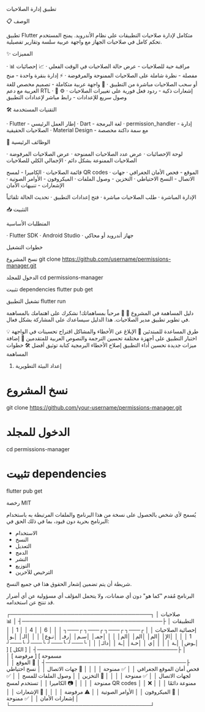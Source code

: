 
تطبيق إدارة الصلاحيات

📋 الوصف

تطبيق Flutter متكامل لإدارة صلاحيات التطبيقات على نظام الأندرويد. يمنح المستخدم تحكم كامل في صلاحيات الجهاز مع واجهة عربية سلسة وتقارير تفصيلية.

✨ المميزات

· 📊 مراقبة حية للصلاحيات - عرض حالة الصلاحيات في الوقت الفعلي · 📈 إحصائيات مفصلة - نظرة شاملة على الصلاحيات الممنوحة والمرفوضة · ⚡ إدارة بنقرة واحدة - منح أو سحب الصلاحيات مباشرة من التطبيق · 🎨 واجهة عربية متكاملة - تصميم مخصص للغة العربية مع دعم RTL · 🔔 إشعارات ذكية - ردود فعل فورية على تغييرات الصلاحيات · ⚙️ وصول سريع للإعدادات - رابط مباشر لإعدادات التطبيق

🛠 التقنيات المستخدمة

· Flutter - إطار العمل الرئيسي · Dart - لغة البرمجة · permission_handler - إدارة الصلاحيات الحقيقية · Material Design - مع سمة داكنة مخصصة

🎯 الوظائف الرئيسية

لوحة الإحصائيات
· عرض عدد الصلاحيات الممنوحة · عرض الصلاحيات المرفوضة · الصلاحيات الممنوعة بشكل دائم · الإجمالي الكلي للصلاحيات

قائمة الصلاحيات
· الكاميرا - لمسح QR codes · الموقع - فحص الأمان الجغرافي · جهات الاتصال - النسخ الاحتياطي · التخزين - وصول الملفات · الميكروفون - الأوامر الصوتية · الإشعارات - تنبيهات الأمان

الإدارة المباشرة
· طلب الصلاحيات مباشرة · فتح إعدادات التطبيق · تحديث الحالة تلقائياً

📥 التثبيت

المتطلبات الأساسية

· Flutter SDK · Android Studio · جهاز أندرويد أو محاكي

خطوات التشغيل

نسخ المشروع
git clone https://github.com/username/permissions-manager.git

الدخول للمجلد
cd permissions-manager

تثبيت dependencies
flutter pub get

تشغيل التطبيق
flutter run

دليل المساهمة في المشروع 🤝
🎯 مرحباً بمساهماتك!
نشكرك على اهتمامك بالمساهمة في تطوير تطبيق مدير الصلاحيات. هذا الدليل سيساعدك على المشاركة بشكل فعال.

💡 طرق المساعدة
للمبتدئين 👶
الإبلاغ عن الأخطاء والمشاكل
اقتراح تحسينات في الواجهة
اختبار التطبيق على أجهزة مختلفة
تحسين الترجمة والنصوص العربية
للمتقدمين 🚀
إضافة ميزات جديدة
تحسين أداء التطبيق
إصلاح الأخطاء البرمجية
كتابة توثيق أفضل
🛠 خطوات المساهمة
1. إعداد البيئة التطويرية
# نسخ المشروع
git clone https://github.com/your-username/permissions-manager.git

# الدخول للمجلد
cd permissions-manager

# تثبيت dependencies
flutter pub get

رخصة MIT


يُسمح لأي شخص بالحصول على نسخة من هذا البرنامج والملفات المرتبطة به
باستخدام البرنامج بحرية دون قيود، بما في ذلك الحق في:

- الاستخدام
- النسخ
- التعديل
- الدمج
- النشر
- التوزيع
- الترخيص للآخرين

شريطة أن يتم تضمين إشعار الحقوق هذا في جميع النسخ.

البرنامج مُقدم "كما هو" دون أي ضمانات، ولا يتحمل المؤلف أي مسؤولية
عن أي أضرار قد تنتج عن استخدامه.

┌─────────────────────────────────────┐
│             صلاحيات التطبيقات        │
├─────────────────────────────────────┤
│      📊 إحصائية الصلاحيات           │
│  ┌───┐  ┌───┐  ┌───┐  ┌───┐       │
│  │ 6 │  │ 4 │  │ 1 │  │ 1 │       │
│  │الإ│  │الم│  │الم│  │الم│       │
│  │جمـ│  │سـم│  │رفـ│  │نـوع│       │
│  │الـ│  │ـو│  │ـوض│  │ـة │       │
│  │ي │  │حـة│  │ـة │  │دائـ│       │
│  └───┘  └───┘  └───┘  └───┘       │
├─────────────────────────────────────┤
│ [ الكل ] [ مسموحة ] [ مرفوضة ]      │
├─────────────────────────────────────┤
│ 📍 الموقع                          │
│   فحص أمان الموقع الجغرافي         │
│   ✅ ممنوحة                        │
│                                     │
│ 👥 جهات الاتصال                    │
│   نسخ احتياطي لجهات الاتصال        │
│   ✅ ممنوحة                        │
│                                     │
│ 💾 التخزين                         │
│   وصول الملفات للمسح               │
│   ✅ ممنوحة                        │
│                                     │
│ 📷 الكاميرا                        │
│   تستخدم لمسح QR codes             │
│   ❌ ممنوعة دائمًا                 │
│                                     │
│ 🎤 الميكروفون                      │
│   الأوامر الصوتية                  │
│   ⚠️ مرفوضة                       │
│                                     │
│ 🔔 الإشعارات                       │
│   إشعارات الأمان                   │
│   ✅ ممنوحة                        │
└─────────────────────────────────────┘
